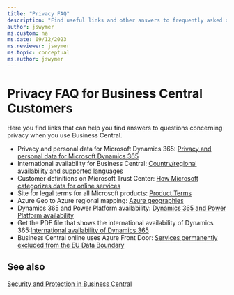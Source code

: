 ```yaml
---
title: "Privacy FAQ"
description: "Find useful links and other answers to frequently asked questions about Dynamics 365 Business Central."
author: jswymer
ms.custom: na
ms.date: 09/12/2023
ms.reviewer: jswymer
ms.topic: conceptual
ms.author: jswymer
---
```


# Privacy FAQ for Business Central Customers 

Here you find links that can help you find answers to questions concerning privacy when you use Business Central.

<!--Please check this link for matters relating to customer content(https://microsoft.sharepoint.com/teams/CAI-Privacy/SitePages/C+AI-Data-Sharing-Process.aspx)-->
- Privacy and personal data for Microsoft Dynamics 365: [Privacy and personal data for Microsoft Dynamics 365](/dynamics365/get-started/privacy/)
- International availability for Business Central: [Country/regional availability and supported languages](../compliance/apptest-countries-and-translations.md)  
- Customer definitions on Microsoft Trust Center: [How Microsoft categorizes data for online services](https://www.microsoft.com/trust-center/privacy/customer-data-definitions)
- Site for legal terms for all Microsoft products: [Product Terms](https://www.microsoft.com/licensing/terms/)
- Azure Geo to Azure regional mapping: [Azure geographies](https://azure.microsoft.com/global-infrastructure/geographies/)
- Dynamics 365 and Power Platform availability: [Dynamics 365 and Power Platform availability](https://dynamics.microsoft.com/geographic-availability/)
- Get the PDF file that shows the international availability of Dynamics 365:[International availability of Dynamics 365](/dynamics365/get-started/availability)
- Business Central online uses Azure Front Door: [Services permanently excluded from the EU Data Boundary](/privacy/eudb/eu-data-boundary-permanent-transfers-from-services#azure-services)

## See also

[Security and Protection in Business Central](security-and-protection.md)
